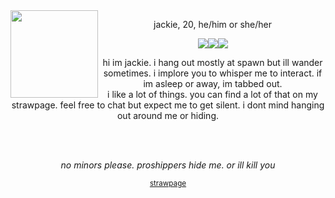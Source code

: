 <img src="https://foolsparadise.neocities.org/graphics/Illustration12-min.png" align="left" width="140px"/>
<p align="center">jackie, 20, he/him or she/her</p>
<p align="center"><img src="https://foolsparadise.neocities.org/graphics/in3d.png"/><img src="https://foolsparadise.neocities.org/graphics/daretobestupid.png"/><img src="https://foolsparadise.neocities.org/graphics/polkaparty.png"/></p>
<p align="center">hi im jackie. i hang out mostly at spawn but ill wander sometimes. i implore you to whisper me to interact. if im asleep or away, im tabbed out.<br>i like a lot of things. you can find a lot of that on my strawpage. feel free to chat but expect me to get silent. i dont mind hanging out around me or hiding.</p><br><br>
<p align="center"><i>no minors please. proshippers hide me. or ill kill you</i></p>
<p align="center"><sub><a href="https://psunspot.straw.page">strawpage</a></sub></p>


